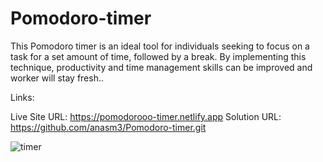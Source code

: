 # Pomodoro-timer
This Pomodoro timer is an ideal tool for individuals seeking to focus on a task for a set amount of time, followed by a break. By implementing this technique, productivity and time management skills can be improved and worker will stay fresh..


Links:

Live Site URL: https://pomodorooo-timer.netlify.app
Solution URL: https://github.com/anasm3/Pomodoro-timer.git


![timer](https://github.com/user-attachments/assets/1f4a5b86-d494-4861-b3dc-19b71e7e7fd4)
